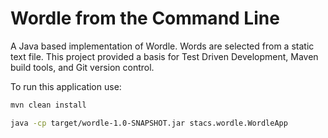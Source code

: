 # Wordle from the Command Line

A Java based implementation of Wordle. Words are selected from a static text file. This project provided a basis for Test Driven Development, Maven build tools, and Git version control.

To run this application use:
```bash
mvn clean install

java -cp target/wordle-1.0-SNAPSHOT.jar stacs.wordle.WordleApp
```
